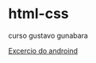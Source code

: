 # html-css
 curso gustavo gunabara

<a href="https://zadobr1.github.io/html-css/Aulas-pratica/desafio/index.html">Excercio do androind</a>
